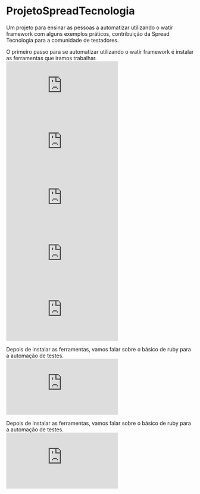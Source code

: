 # ProjetoSpreadTecnologia
Um projeto para ensinar as pessoas a automatizar utilizando o watir framework com alguns exemplos práticos, contribuição da Spread Tecnologia para a comunidade de testadores.

O primeiro passo para se automatizar utilizando o watir framework é instalar as ferramentas que iramos trabalhar.<br>
![01 - Instalando o Ruby](https://github.com/reinaldorossetti/ProjetoSpreadTecnologia/blob/master/01-Instalando_o_Ruby.md)<br>
![02 - Instalando o DevKit](https://github.com/reinaldorossetti/ProjetoSpreadTecnologia/blob/master/02-Instalando_o_Ruby_Parte_2.md)<br>
![03 - Instalando o Watir](https://github.com/reinaldorossetti/ProjetoSpreadTecnologia/blob/master/03-Instalando_o_Watir.md)<br>
![04 - Instalando as IDEs](https://github.com/reinaldorossetti/ProjetoSpreadTecnologia/blob/master/04-Instalando_as_IDEs.MD)<br>
![05 - Instalando a gem pry para debugging](https://github.com/reinaldorossetti/ProjetoSpreadTecnologia/blob/master/05-pry-byebug.MD)<br>

Depois de instalar as ferramentas, vamos falar sobre o básico de ruby para a automação de testes.<br>
![06 - Básico de Ruby](https://github.com/reinaldorossetti/ProjetoSpreadTecnologia/blob/master/06-Basico_de_Ruby_para_automacao.MD)<br>

Depois de instalar as ferramentas, vamos falar sobre o básico de ruby para a automação de testes.<br>
![07 - Falando sobre o Watir](https://github.com/reinaldorossetti/ProjetoSpreadTecnologia/blob/master/10-Falando_sobre_o_watir_framework.MD)<br>
